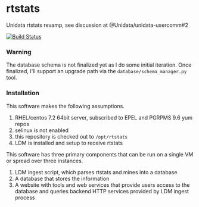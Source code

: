 # rtstats
Unidata rtstats revamp, see discussion at @Unidata/unidata-usercomm#2 

[![Build Status](https://travis-ci.org/akrherz/rtstats.svg)](https://travis-ci.org/akrherz/rtstats)

### Warning

The database schema is not finalized yet as I do some initial iteration.  Once
finalized, I'll support an upgrade path via the `database/schema_manager.py`
tool.

### Installation

This software makes the following assumptions.

1. RHEL/centos 7.2 64bit server, subscribed to EPEL and PGRPMS 9.6 yum repos
2. selinux is not enabled
3. this repository is checked out to `/opt/rtstats`
4. LDM is installed and setup to receive rtstats

This software has three primary components that can be run on a single VM or
spread over three instances.

1. LDM ingest script, which parses rtstats and mines into a database
2. A database that stores the information
3. A website with tools and web services that provide users access to the database
and queries backend HTTP services provided by LDM ingest process

